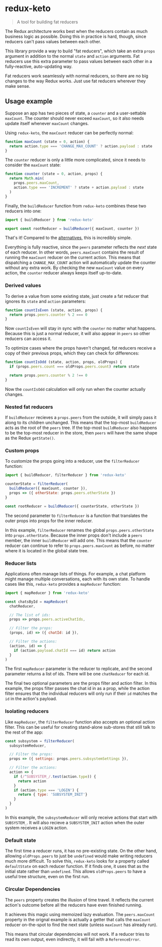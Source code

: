# redux-keto

> A tool for building fat reducers

The Redux architecture works best when the reducers contain as much business logic as possible. Doing this in practice is hard, though, since reducers can't pass values between each other.

This library provide a way to build "fat reducers", which take an extra `props` argument in addition to the normal `state` and `action` arguments. Fat reducers use this extra parameter to pass values between each other in a fully-reactive, auto-updating way.

Fat reducers work seamlessly with normal reducers, so there are no big changes to the way Redux works. Just use fat reducers wherever they make sense.

## Usage example

Suppose an app has two pieces of state, a `counter` and a user-settable `maxCount`. The counter should never exceed `maxCount`, so it also needs update itself whenever `maxCount` changes.

Using `redux-keto`, the `maxCount` reducer can be perfectly normal:

```js
function maxCount (state = 0, action) {
  return action.type === 'CHANGE_MAX_COUNT' ? action.payload : state
}
```

The `counter` reducer is only a little more complicated, since it needs to consider the `maxCount` state:

```js
function counter (state = 0, action, props) {
  return Math.min(
    props.peers.maxCount,
    action.type === 'INCREMENT' ? state + action.payload : state
  )
}
```

Finally, the `buildReducer` function from `redux-keto` combines these two reducers into one:

```js
import { buildReducer } from 'redux-keto'

export const rootReducer = buildReducer({ maxCount, counter })
```

That's it! Compared to the [alternatives](https://github.com/Airbitz/redux-keto/blob/master/docs/bad-alternatives.md), this is incredibly simple.

Everything is fully reactive, since the `peers` parameter reflects the *next* state of each reducer. In other words, `peers.maxCount` contains the result of running the `maxCount` reducer on the current action. This means that dispatching a `CHANGE_MAX_COUNT` action will automatically update the counter without any extra work. By checking the new `maxCount` value on every action, the `counter` reducer always keeps itself up-to-date.

### Derived values

To derive a value from some existing state, just create a fat reducer that ignores its `state` and `action` parameters:

```js
function countIsEven (state, action, props) {
  return props.peers.counter % 2 === 0
}
```

Now `countIsEven` will stay in sync with the `counter` no matter what happens. Because this is just a normal reducer, it will also appear in `peers` so other reducers can access it.

To optimize cases where the props haven't changed, fat reducers receive a copy of their previous props, which they can check for differences:

```js
function countIsOdd (state, action, props, oldProps) {
  if (props.peers.count === oldProps.peers.count) return state

  return props.peers.counter % 2 !== 0
}
```

Now the `countIsOdd` calculation will only run when the counter actually changes.

### Nested fat reducers

If `buildReducer` recieves a `props.peers` from the outside, it will simply pass it along to its children unchanged. This means that the top-most `buildReducer` acts as the root of the `peers` tree. If the top-most `buildReducer` also happens to be the top-most reducer in the store, then `peers` will have the same shape as the Redux `getState()`.

### Custom props

To customize the props going into a reducer, use the `filterReducer` function:

```js
import { buildReducer, filterReducer } from 'redux-keto'

counterState = filterReducer(
  buildReducer({ maxCount, counter }),
  props => ({ otherState: props.peers.otherState })
}

const rootReducer = buildReducer({ counterState, otherState })
```

The second parameter to `filterReducer` is a function that translates the outer props into props for the inner reducer.

In this example, `filterReducer` renames the global `props.peers.otherState` into `props.otherState`. Because the inner props don't include a `peers` member, the inner `buildReducer` will add one. This means that the `counter` reducer can continue to refer to `props.peers.maxCount` as before, no matter where it is located in the global state tree.

### Reducer lists

Applications often manage lists of things. For example, a chat platform might manage multiple conversations, each with its own state. To handle cases like this, `redux-keto` provides a `mapReducer` function:

```js
import { mapReducer } from 'redux-keto'

const chatsById = mapReducer(
  chatReducer,

  // The list of ids:
  props => props.peers.activeChatIds,

  // Filter the props:
  (props, id) => ({ chatId: id }),

  // Filter the actions:
  (action, id) => {
    if (action.payload.chatId === id) return action
  }
)
```

The first `mapReducer` parameter is the reducer to replicate, and the second parameter returns a list of ids. There will be one `chatReducer` for each id.

The final two optional parameters are the props filter and action filter. In this example, the props filter passes the chat id in as a prop, while the action filter ensures that the individual reducers will only run if their `id` matches the `id` in the action's payload.

### Isolating reducers

Like `mapReducer`, the `filterReducer` function also accepts an optional action filter. This can be useful for creating stand-alone sub-stores that still talk to the rest of the app:

```js
const subsystem = filterReducer(
  subsystemReducer,

  // Filter the props:
  props => ({ settings: props.peers.subsystemSettings }),

  // Filter the actions:
  action => {
    if (/^SUBSYSTEM_/.test(action.type)) {
      return action
    }
    if (action.type === 'LOGIN') {
      return { type: 'SUBSYSTEM_INIT'}
    }
  }
)
```

In this example, the `subsystemReducer` will only receive actions that start with `SUBSYSTEM_`. It will also recieve a `SUBSYSTEM_INIT` action when the outer system receives a `LOGIN` action.

### Default state

The first time a reducer runs, it has no pre-existing state. On the other hand, allowing `oldProps.peers` to just be `undefined` would make writing reducers much more difficult. To solve this, `redux-keto` looks for a property called `defaultState` on each reducer function. If it finds one, it uses that as the initial state rather than `undefined`. This allows `oldProps.peers` to have a useful tree structure, even on the first run.

### Circular Dependencies

The `peers` property creates the illusion of time travel. It reflects the current action's outcome before all the reducers have even finished running.

It achieves this magic using memoized lazy evaluation. The `peers.maxCount` property in the orignal example is actually a getter that calls the `maxCount` reducer on-the-spot to find the next state (unless `maxCount` has already run).

This means that circular dependencies will not work. If a reducer tries to read its own output, even indirectly, it will fail with a `ReferenceError`.
